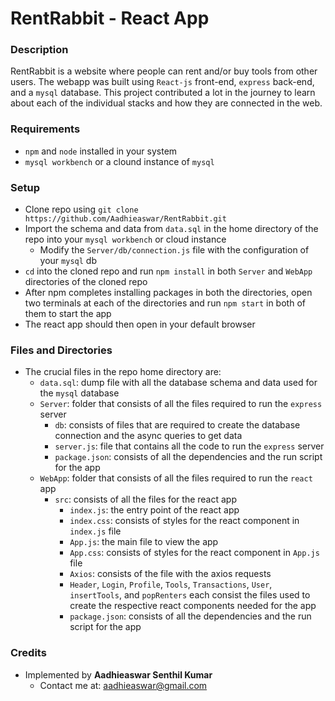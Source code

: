 # RentRabbit - React App

### Description

RentRabbit is a website where people can rent and/or buy tools from other users. The webapp was built using `React-js` front-end, `express` back-end, and a `mysql` database. This project contributed a lot in the journey to learn about each of the individual stacks and how they are connected in the web.

### Requirements
- `npm` and `node` installed in your system
- `mysql workbench` or a clound instance of `mysql`

### Setup
- Clone repo using `git clone https://github.com/Aadhieaswar/RentRabbit.git`
- Import the schema and data from `data.sql` in the home directory of the repo into your `mysql workbench` or cloud instance
  - Modify the `Server/db/connection.js` file with the configuration of your `mysql` db 
- `cd` into the cloned repo and run `npm install` in both `Server` and `WebApp` directories of the cloned repo
- After npm completes installing packages in both the directories, open two terminals at each of the directories and run `npm start` in both of them to start the app
- The react app should then open in your default browser 

### Files and Directories
- The crucial files in the repo home directory are:
  - `data.sql`: dump file with all the database schema and data used for the `mysql` database
  - `Server`: folder that consists of all the files required to run the `express` server
    - `db`: consists of files that are required to create the database connection and the async queries to get data
    - `server.js`: file that contains all the code to run the `express` server
    - `package.json`: consists of all the dependencies and the run script for the app
  - `WebApp`: folder that consists of all the files required to run the `react` app
    - `src`: consists of all the files for the react app  
      - `index.js`: the entry point of the react app
      - `index.css`: consists of styles for the react component in `index.js` file
      - `App.js`: the main file to view the app
      - `App.css`: consists of styles for the react component in `App.js` file
      - `Axios`: consists of the file with the axios requests
      - `Header`, `Login`, `Profile`, `Tools`, `Transactions`, `User`, `insertTools`, and `popRenters` each consist the files used to create the respective react components needed for the app
      - `package.json`: consists of all the dependencies and the run script for the app

### Credits
- Implemented by __Aadhieaswar Senthil Kumar__
    - Contact me at: <aadhieaswar@gmail.com>
